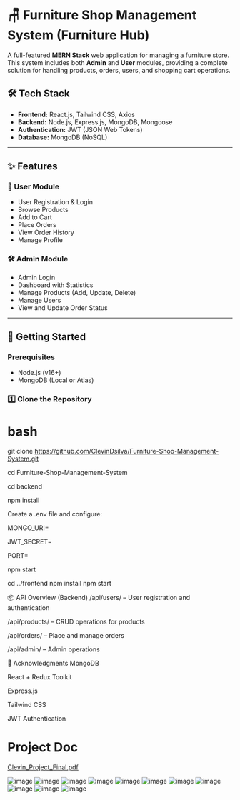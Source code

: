 # 🪑 Furniture Shop Management System (Furniture Hub)

A full-featured **MERN Stack** web application for managing a furniture store. This system includes both **Admin** and **User** modules, providing a complete solution for handling products, orders, users, and shopping cart operations.

## 🛠️ Tech Stack

- **Frontend:** React.js, Tailwind CSS, Axios
- **Backend:** Node.js, Express.js, MongoDB, Mongoose
- **Authentication:** JWT (JSON Web Tokens)
- **Database:** MongoDB (NoSQL)
---

## ✨ Features

### 👥 User Module
- User Registration & Login
- Browse Products
- Add to Cart
- Place Orders
- View Order History
- Manage Profile

### 🛠 Admin Module
- Admin Login
- Dashboard with Statistics
- Manage Products (Add, Update, Delete)
- Manage Users
- View and Update Order Status

---

## 🚀 Getting Started

### Prerequisites
- Node.js (v16+)
- MongoDB (Local or Atlas)

### 1️⃣ Clone the Repository

# bash
git clone https://github.com/ClevinDsilva/Furniture-Shop-Management-System.git

cd Furniture-Shop-Management-System

cd backend

npm install

Create a .env file and configure:

MONGO_URI=

JWT_SECRET=

PORT=

npm start


cd ../frontend
npm install
npm start

📦 API Overview (Backend)
/api/users/ – User registration and authentication

/api/products/ – CRUD operations for products

/api/orders/ – Place and manage orders

/api/admin/ – Admin operations

🙌 Acknowledgments
MongoDB

React + Redux Toolkit

Express.js

Tailwind CSS

JWT Authentication

# Project Doc

[Clevin_Project_Final.pdf](https://github.com/user-attachments/files/20802947/Clevin_Project_Final.pdf)

![image](https://github.com/user-attachments/assets/cdcb4b78-7d8b-4739-bdbf-119a190e9634)
![image](https://github.com/user-attachments/assets/5599ed73-d850-47df-9b59-404f7ba7e340)
![image](https://github.com/user-attachments/assets/facb48e5-1f45-4b15-a0de-9e618e4da1fa)
![image](https://github.com/user-attachments/assets/0b7218d5-d384-428d-bed7-64fe4f137353)
![image](https://github.com/user-attachments/assets/7dd437ec-d16c-4777-b18e-eb1e40eacf8e)
![image](https://github.com/user-attachments/assets/f81942ee-bfab-4350-8a9a-781c4597734b)
![image](https://github.com/user-attachments/assets/547e7b46-5cdb-4cca-b877-7f4432e2cab9)
![image](https://github.com/user-attachments/assets/a5b04caa-6477-449b-a072-e20e3e482881)
![image](https://github.com/user-attachments/assets/c71b7294-c11e-4049-b66f-338aca3753bf)
![image](https://github.com/user-attachments/assets/db37c0e3-b5ac-45b8-87ce-f4fff69b94ba)
![image](https://github.com/user-attachments/assets/30ab07c0-9697-44d5-85fd-e2fcbe482056)



